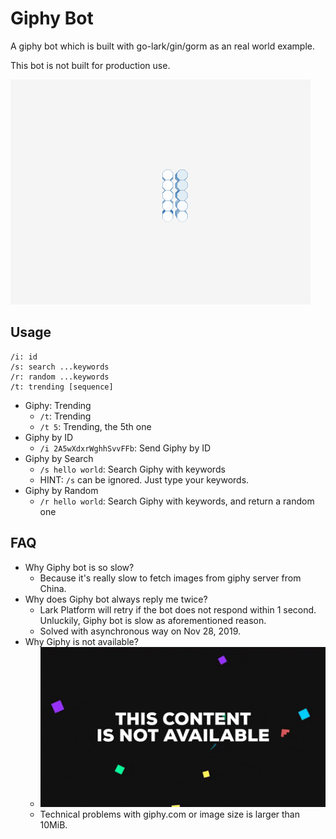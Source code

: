 # Giphy Bot

A giphy bot which is built with go-lark/gin/gorm as an real world example.

This bot is not built for production use.

![Giphy hello world](/giphy-bot/assets/giphy-hello-world.gif)

## Usage

```plain
/i: id
/s: search ...keywords
/r: random ...keywords
/t: trending [sequence]
```

* Giphy: Trending
  * `/t`: Trending
  * `/t 5`: Trending, the 5th one
* Giphy by ID
  * `/i 2A5wXdxrWghhSvvFFb`: Send Giphy by ID
* Giphy by Search
  * `/s hello world`: Search Giphy with keywords
  * HINT: `/s` can be ignored. Just type your keywords.
* Giphy by Random
  * `/r hello world`: Search Giphy with keywords, and return a random one

## FAQ

* Why Giphy bot is so slow?
  * Because it's really slow to fetch images from giphy server from China.
* Why does Giphy bot always reply me twice?
  * Lark Platform will retry if the bot does not respond within 1 second. Unluckily, Giphy bot is slow as aforementioned reason.
  * Solved with asynchronous way on Nov 28, 2019.
* Why Giphy is not available?
  * ![Giphy is not available](/giphy-bot/assets/giphy-not-available.gif)
  * Technical problems with giphy.com or image size is larger than 10MiB.
